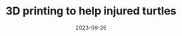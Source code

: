 ---
layout: default
title: 3D printing to help injured turtles
modal-id: 4
date: 2023-06-26
img: 3d-turtle-shells-main.jpg
img_cap: Me holding a broken shell
img1: ShellsSeveral.jpg
img1_cap: Shells recently taken from 3D printers
img2: 3d-turtle-shells-inuse.jpg
img2_cap: Shells being used for a class
alt: image-alt
project-date: December 2022
client: Swamp Girl Adventures
category: Mechanical Engineering
Newslink: https://floridapoly.edu/news/articles/2023/01/013122-3d-turtle-shells.php
description: "&nbsp;&nbsp;&nbsp;&nbsp;I employed additive manufacturing techniques to produce fragmented turtle shells, using a 3D scan of an undamaged shell as the basis. These synthetic shells assumed a crucial role in an educational program focused on instructing individuals in the proficient mending of injured turtle shells. Through the dissemination of this valuable expertise and assistance, we facilitated the rehabilitation and flourishing of injured turtles."
outcome: "&nbsp;&nbsp;&nbsp;&nbsp;Throughout the course of the project, I successfully produced a total of 30 3D-printed turtle shells within a single week. This task allowed me to collaborate with large polygon count 3D scans, honing my expertise in handling complex digital models. 
<br><br>
&nbsp;&nbsp;&nbsp;&nbsp;Moreover, I had the privilege of contributing to the educational aspect of the project, guiding and empowering people to develop the skills needed to mend injured turtle shells effectively. Witnessing the positive impact on both the turtles and the participants made this project a truly rewarding experience."
teammates: Carson Ham
---